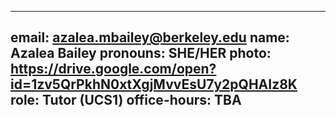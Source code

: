 
---
email: azalea.mbailey@berkeley.edu
name: Azalea Bailey
pronouns: SHE/HER
photo: https://drive.google.com/open?id=1zv5QrPkhN0xtXgjMvvEsU7y2pQHAIz8K
role: Tutor (UCS1)
office-hours: TBA
---
